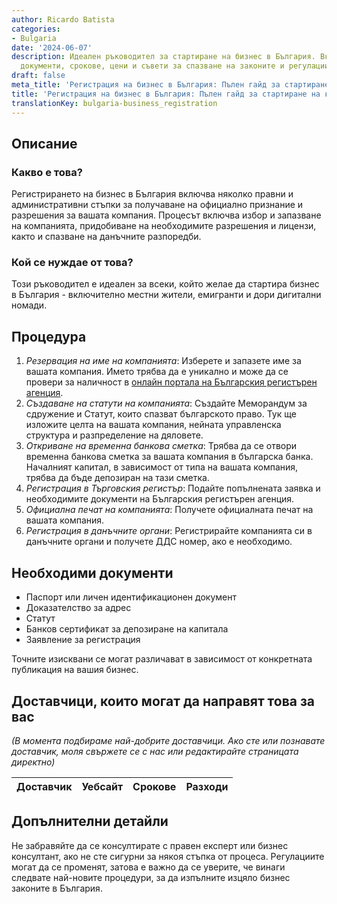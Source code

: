 ```yaml
---
author: Ricardo Batista
categories:
- Bulgaria
date: '2024-06-07'
description: Идеален ръководител за стартиране на бизнес в България. Включва процедури,
  документи, срокове, цени и съвети за спазване на законите и регулациите.
draft: false
meta_title: 'Регистрация на бизнес в България: Пълен гайд за стартиране на компания'
title: 'Регистрация на бизнес в България: Пълен гайд за стартиране на компания'
translationKey: bulgaria-business_registration
---
```



## Описание
### Какво е това?
Регистрирането на бизнес в България включва няколко правни и административни стъпки за получаване на официално признание и разрешения за вашата компания. Процесът включва избор и запазване на компанията, придобиване на необходимите разрешения и лицензи, както и спазване на данъчните разпоредби.

### Кой се нуждае от това?
Този ръководител е идеален за всеки, който желае да стартира бизнес в България - включително местни жители, емигранти и дори дигитални номади.

## Процедура
1. _Резервация на име на компанията_: Изберете и запазете име за вашата компания. Името трябва да е уникално и може да се провери за наличност в [онлайн портала на Българския регистърен агенция](https://brra.bg/Default.ra).
2. _Създаване на статути на компанията_: Създайте Меморандум за сдружение и Статут, които спазват българското право. Тук ще изложите целта на вашата компания, нейната управленска структура и разпределение на дяловете.
3. _Откриване на временна банкова сметка_: Трябва да се отвори временна банкова сметка за вашата компания в българска банка. Началният капитал, в зависимост от типа на вашата компания, трябва да бъде депозиран на тази сметка.
4. _Регистрация в Търговския регистър_: Подайте попълнената заявка и необходимите документи на Българския регистърен агенция.
5. _Официална печат на компанията_: Получете официалната печат на вашата компания.
6. _Регистрация в данъчните органи_: Регистрирайте компанията си в данъчните органи и получете ДДС номер, ако е необходимо.

## Необходими документи
- Паспорт или личен идентификационен документ
- Доказателство за адрес
- Статут
- Банков сертификат за депозиране на капитала
- Заявление за регистрация

Точните изисквани се могат различават в зависимост от конкретната публикация на вашия бизнес.

## Доставчици, които могат да направят това за вас
_(В момента подбираме най-добрите доставчици. Ако сте или познавате доставчик, моля свържете се с нас или редактирайте страницата директно)_

| Доставчик       |     Уебсайт     |     Срокове       |       Разходи    |
| --------------- | --------------- |  :-------------: | :-------------: |


## Допълнителни детайли
Не забравяйте да се консултирате с правен експерт или бизнес консултант, ако не сте сигурни за някоя стъпка от процеса. Регулациите могат да се променят, затова е важно да се уверите, че винаги следвате най-новите процедури, за да изпълните изцяло бизнес законите в България.
